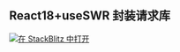 ## React18+useSWR 封装请求库

[![在 StackBlitz 中打开](https://developer.stackblitz.com/img/open_in_stackblitz.svg)](https://stackblitz.com/github/zxiaosi/blog-code/tree/react-useswr?file=src%2FApp.tsx)
